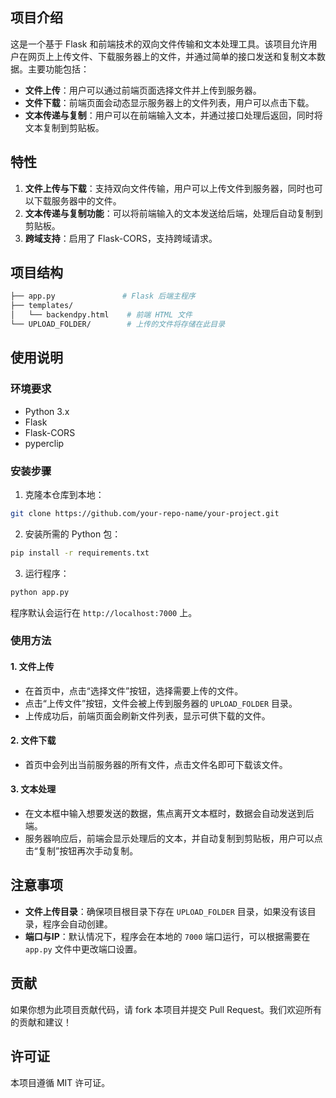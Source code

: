 ## 项目介绍

这是一个基于 Flask 和前端技术的双向文件传输和文本处理工具。该项目允许用户在网页上上传文件、下载服务器上的文件，并通过简单的接口发送和复制文本数据。主要功能包括：

- **文件上传**：用户可以通过前端页面选择文件并上传到服务器。
- **文件下载**：前端页面会动态显示服务器上的文件列表，用户可以点击下载。
- **文本传递与复制**：用户可以在前端输入文本，并通过接口处理后返回，同时将文本复制到剪贴板。

## 特性

1. **文件上传与下载**：支持双向文件传输，用户可以上传文件到服务器，同时也可以下载服务器中的文件。
2. **文本传递与复制功能**：可以将前端输入的文本发送给后端，处理后自动复制到剪贴板。
3. **跨域支持**：启用了 Flask-CORS，支持跨域请求。

## 项目结构

```bash
├── app.py               # Flask 后端主程序
├── templates/
│   └── backendpy.html    # 前端 HTML 文件
└── UPLOAD_FOLDER/        # 上传的文件将存储在此目录
```

## 使用说明

### 环境要求

- Python 3.x
- Flask
- Flask-CORS
- pyperclip

### 安装步骤

1. 克隆本仓库到本地：

```bash
git clone https://github.com/your-repo-name/your-project.git
```

2. 安装所需的 Python 包：

```bash
pip install -r requirements.txt
```

3. 运行程序：

```bash
python app.py
```

程序默认会运行在 `http://localhost:7000` 上。

### 使用方法

#### 1. 文件上传

- 在首页中，点击“选择文件”按钮，选择需要上传的文件。
- 点击“上传文件”按钮，文件会被上传到服务器的 `UPLOAD_FOLDER` 目录。
- 上传成功后，前端页面会刷新文件列表，显示可供下载的文件。

#### 2. 文件下载

- 首页中会列出当前服务器的所有文件，点击文件名即可下载该文件。

#### 3. 文本处理

- 在文本框中输入想要发送的数据，焦点离开文本框时，数据会自动发送到后端。
- 服务器响应后，前端会显示处理后的文本，并自动复制到剪贴板，用户可以点击“复制”按钮再次手动复制。

## 注意事项

- **文件上传目录**：确保项目根目录下存在 `UPLOAD_FOLDER` 目录，如果没有该目录，程序会自动创建。
- **端口与IP**：默认情况下，程序会在本地的 `7000` 端口运行，可以根据需要在 `app.py` 文件中更改端口设置。

## 贡献

如果你想为此项目贡献代码，请 fork 本项目并提交 Pull Request。我们欢迎所有的贡献和建议！

## 许可证

本项目遵循 MIT 许可证。
